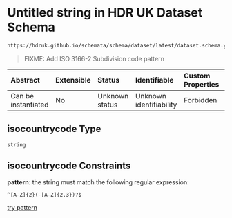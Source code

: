 # Untitled string in HDR UK Dataset Schema

```txt
https://hdruk.github.io/schemata/schema/dataset/latest/dataset.schema.yaml#/definitions/isocountrycode
```



> FIXME: Add ISO 3166-2 Subdivision code pattern

| Abstract            | Extensible | Status         | Identifiable            | Custom Properties | Additional Properties | Access Restrictions | Defined In                                                                                        |
| :------------------ | :--------- | :------------- | :---------------------- | :---------------- | :-------------------- | :------------------ | :------------------------------------------------------------------------------------------------ |
| Can be instantiated | No         | Unknown status | Unknown identifiability | Forbidden         | Allowed               | none                | [dataset.schema.json*](../../../schema/dataset/latest/dataset.schema.json "open original schema") |

## isocountrycode Type

`string`

## isocountrycode Constraints

**pattern**: the string must match the following regular expression: 

```regexp
^[A-Z]{2}(-[A-Z]{2,3})?$
```

[try pattern](https://regexr.com/?expression=%5E%5BA-Z%5D%7B2%7D\(-%5BA-Z%5D%7B2%2C3%7D\)%3F%24 "try regular expression with regexr.com")
